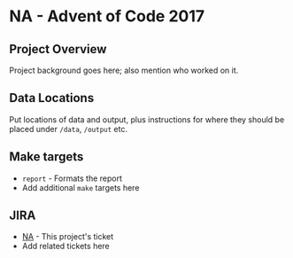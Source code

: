 # NA - Advent of Code 2017

## Project Overview

Project background goes here; also mention who worked on it.

## Data Locations

Put locations of data and output, plus instructions for where they should be
placed under `/data`, `/output` etc.

## Make targets

- `report` - Formats the report
- Add additional `make` targets here

## JIRA

- [NA](http://gin.bcgsc.ca/jira/browse/NA) - This project's ticket
- Add related tickets here
